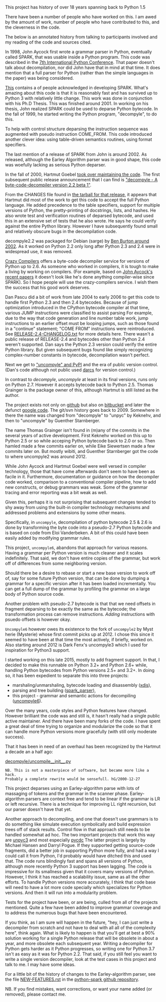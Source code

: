 This project has history of over 18 years spanning back to Python 1.5

There have been a number of people who have worked on this. I am awed
by the amount of work, number of people who have contributed to this,
and the cleverness in the code.

The below is an annotated history from talking to participants
involved and my reading of the code and sources cited.

In 1998, John Aycock first wrote a grammar parser in Python,
eventually called SPARK, that was usable inside a Python program. This
code was described in the
[7th International Python Conference](http://legacy.python.org/workshops/1998-11/proceedings/papers/aycock-little/aycock-little.html). That
paper doesn't talk about decompilation, nor did John have that in mind
at that time. It does mention that a full parser for Python (rather
than the simple languages in the paper) was being considered.

[This](http://pages.cpsc.ucalgary.ca/~aycock/spark/content.html#contributors)
contains a of people acknowledged in developing SPARK. What's amazing
about this code is that it is reasonably fast and has survived up to
Python 3 with relatively little change. This work was done in
conjunction with his Ph.D Thesis. This was finished around 2001. In
working on his thesis, John realized SPARK could be used to deparse
Python bytecode. In the fall of 1999, he started writing the Python
program, "decompyle", to do this.

To help with control structure deparsing the instruction sequence was
augmented with pseudo instruction COME_FROM. This code introduced
another clever idea: using table-driven semantics routines, using
format specifiers.

The last mention of a release of SPARK from John is around 2002. As
released, although the Earley Algorithm parser was in good shape, this
code was woefully lacking as serious Python deparser.

In the fall of 2000, Hartmut Goebel
[took over maintaining the code](https://groups.google.com/forum/#!searchin/comp.lang.python/hartmut$20goebel/comp.lang.python/35s3mp4-nuY/UZALti6ujnQJ). The
first subsequent public release announcement that I can find is
["decompyle - A byte-code-decompiler version 2.2 beta 1"](https://mail.python.org/pipermail/python-announce-list/2002-February/001272.html).

From the CHANGES file found in
[the tarball for that release](http://old-releases.ubuntu.com/ubuntu/pool/universe/d/decompyle2.2/decompyle2.2_2.2beta1.orig.tar.gz),
it appears that Hartmut did most of the work to get this code to
accept the full Python language. He added precedence to the table
specifiers, support for multiple versions of Python, the
pretty-printing of docstrings, lists, and hashes. He also wrote test and verification routines of
deparsed bytecode, and used this in an extensive set of tests that he also wrote. He says he could verify against the
entire Python library. However I have subsequently found small and relatively obscure bugs in the decompilation code.

decompyle2.2 was packaged for Debian (sarge) by
[Ben Burton around 2002](https://packages.qa.debian.org/d/decompyle.html). As
it worked on Python 2.2 only long after Python 2.3 and 2.4 were in
widespread use, it was removed.

[Crazy Compilers](http://www.crazy-compilers.com/decompyle/) offers a
byte-code decompiler service for versions of Python up to 2.6. As
someone who worked in compilers, it is tough to make a living by
working on compilers. (For example, based on
[John Aycock's recent papers](http://pages.cpsc.ucalgary.ca/~aycock/)
it doesn't look like he's done anything compiler-wise since SPARK). So
I hope people will use the crazy-compilers service. I wish them the
success that his good work deserves.

Dan Pascu did a bit of work from late 2004 to early 2006 to get this
code to handle first Python 2.3 and then 2.4 bytecodes. Because of
jump optimization introduced in the CPython bytecode compiler at that
time, various JUMP instructions were classified to assist parsing For
example, due to the way that code generation and line number table
work, jump instructions to an earlier offset must be looping jumps,
such as those found in a "continue" statement; "COME FROM"
instructions were reintroduced.  See
[RELEASE-2.4-CHANGELOG.txt](https://github.com/rocky/python-uncompyle6/blob/master/DECOMPYLE-2.4-CHANGELOG.txt)
for more details here. There wasn't a public release of RELEASE-2.4
and bytecodes other than Python 2.4 weren't supported. Dan says the
Python 2.3 version could verify the entire Python library. But given
subsequent bugs found like simply recognizing complex-number constants
in bytecode, decompilation wasn't perfect.

Next we get to ["uncompyle" and
PyPI](https://pypi.python.org/pypi/uncompyle/1.1) and the era of
public version control. (Dan's code although not public used
[darcs](http://darcs.net/) for version control.)

In contrast to _decompyle_, _uncompyle_ at least in its final versions,
runs only on Python 2.7. However it accepts bytecode back to Python
2.5. Thomas Grainger is the package owner of this, although Hartmut is
still listed as the author.

The project exists not only on
[github](https://github.com/gstarnberger/uncompyle) but also on
[bitbucket](https://bitbucket.org/gstarnberger/uncompyle) and later
the defunct [google
code](https://code.google.com/archive/p/unpyc/). The git/svn history
goes back to 2009. Somewhere in there the name was changed from
"decompyle" to "unpyc" by Keknehv, and then to "uncompyle" by Guenther Starnberger.

The name Thomas Grainger isn't found in (m)any of the commits in the
several years of active development. First Keknehv worked on this up
to Python 2.5 or so while acceping Python bytecode back to 2.0 or
so. Then hamled made a few commits earler on, while Eike Siewertsen
made a few commits later on. But mostly wibiti, and Guenther
Starnberger got the code to where uncompyle2 was around 2012.

While John Aycock and Hartmut Goebel were well versed in compiler
technology, those that have come afterwards don't seem to have been as
facile in it.  Furthermore, documentation or guidance on how the
decompiler code worked, comparison to a conventional compiler
pipeline, how to add new constructs, or debug grammars was weak. Some
of the grammar tracing and error reporting was a bit weak as well.

Given this, perhaps it is not surprising that subsequent changes
tended to shy away from using the built-in compiler technology
mechanisms and addressed problems and extensions by some other means.

Specifically, in `uncompyle`, decompilation of python bytecode 2.5 &
2.6 is done by transforming the byte code into a pseudo-2.7 Python
bytecode and is based on code from Eloi Vanderbeken. A bit of this
could have been easily added by modifying grammar rules.

This project, `uncompyle6`, abandons that approach for various
reasons. Having a grammar per Python version is much cleaner and it
scales indefinitely. That said, we don't have entire copies of the
grammar, but work off of differences from some neighboring version.

Should there be a desire to rebase or start a new base version to work
off of, say for some future Python version, that can be done by
dumping a grammar for a specific version after it has been loaded
incrementally. You can get a full dump of the grammar by profiling the
grammar on a large body of Python source code.

Another problem with pseudo-2.7 bytecode is that that we need offsets
in fragment deparsing to be exactly the same as the bytecode; the
transformation process can remove instructions.  _Adding_ instructions
with psuedo offsets is however okay.

`Uncompyle6` however owes its existence to the fork of `uncompyle2` by
Myst herie (Mysterie) whose first commit picks up at
2012. I chose this since it seemed to have been at that time the most
actively, if briefly, worked on. Also starting around 2012 is Dark
Fenx's uncompyle3 which I used for inspiration for Python3 support.

I started working on this late 2015, mostly to add fragment support.
In that, I decided to make this runnable on Python 3.2+ and Python 2.6+
while, handling Python bytecodes from Python versions 2.5+ and
3.2+. In doing so, it has been expedient to separate this into three
projects:

* marshaling/unmarshaling, bytecode loading and disassembly ([xdis](https://pypi.python.org/pypi/xdis)),
* parsing and tree building ([spark_parser](https://pypi.python.org/pypi/spark_parser)),
* this project - grammar and semantic actions for decompiling
  ([uncompyle6](https://pypi.python.org/pypi/uncompyle6)).


Over the many years, code styles and Python features have
changed. However brilliant the code was and still is, it hasn't really
had a single public active maintainer. And there have been many forks
of the code.  I have spent a great deal of time trying to organize and
modularize the code so that it can handle more Python versions more
gracefully (with still only moderate success).

That it has been in need of an overhaul has been recognized by the
Hartmut a decade an a half ago:

[decompyle/uncompile__init__.py](https://github.com/gstarnberger/uncompyle/blob/master/uncompyle/__init__.py#L25-L26)

    NB. This is not a masterpiece of software, but became more like a hack.
    Probably a complete rewrite would be sensefull. hG/2000-12-27

This project deparses using an Earley-algorithm parse with lots of
massaging of tokens and the grammar in the scanner
phase. Earley-algorithm parsers are context free and tend to be linear
if the grammar is LR or left recursive. There is a technique for
improving LL right recursion, but our parser doesn't have that yet.

Another approach to decompiling, and one that doesn't use grammars is
to do something like simulate execution symbolically and build
expression trees off of stack results. Control flow in that approach
still needs to be handled somewhat ad hoc.  The two important projects
that work this way are [unpyc3](https://code.google.com/p/unpyc3/) and
most especially [pycdc](https://github.com/zrax/pycdc) The latter
project is largely by Michael Hansen and Darryl Pogue. If they
supported getting source-code fragments, did a better job in
supporting Python more fully, and had a way I could call it from
Python, I'd probably would have ditched this and used that. The code
runs blindingly fast and spans all versions of Python, although more
recently Python 3 support has been lagging. The code is impressive for
its smallness given that it covers many versions of Python. However, I
think it has reached a scalability issue, same as all the other
efforts. To handle Python versions more accurately, I think that code
base will need to have a lot more code specially which specializes for
Python versions. And then it will run into a modularity problem.

Tests for the project have been, or are being, culled from all of the
projects mentioned. Quite a few have been added to improve grammar
coverage and to address the numerous bugs that have been encountered.

If you think, as I am sure will happen in the future, "hey, I can just
write a decompiler from scratch and not have to deal with all all of
the complexity here", think again. What is likely to happen is that
you'll get at best a 90% solution working for a single Python release
that will be obsolete in about a year, and more obsolete each
subsequent year.  Writing a decompiler for Python gets harder as it
Python progresses, so writing one for Python 3.7 isn't as easy as it
was for Python 2.2.  That said, if you still feel you want to write a
single version decompiler, look at the test cases in this project and
talk to me. I may have some ideas.


For a little bit of the history of changes to the Earley-algorithm parser,
see the file [NEW-FEATURES.rst](https://github.com/rocky/python-spark/blob/master/NEW-FEATURES.rst) in the [python-spark github repository](https://github.com/rocky/python-spark).

NB. If you find mistakes, want corrections, or want your name added
(or removed), please contact me.
